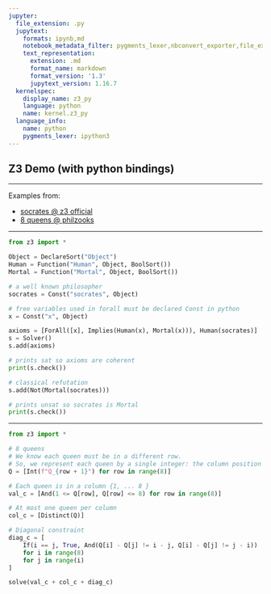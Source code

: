 ```yaml
---
jupyter:
  file_extension: .py
  jupytext:
    formats: ipynb,md
    notebook_metadata_filter: pygments_lexer,nbconvert_exporter,file_extension,mimetype,language_info
    text_representation:
      extension: .md
      format_name: markdown
      format_version: '1.3'
      jupytext_version: 1.16.7
  kernelspec:
    display_name: z3_py
    language: python
    name: kernel.z3_py
  language_info:
    name: python
    pygments_lexer: ipython3
---
```


## Z3 Demo (with python bindings)

-------------------

Examples from:

* [socrates @ z3 official](https://github.com/Z3Prover/z3/blob/master/examples/python/socrates.py)
* [8 queens @ philzooks](https://github.com/philzook58/z3_tutorial/blob/master/Z3%20Tutorial.ipynb)

-------------------


```python
from z3 import *

Object = DeclareSort("Object")
Human = Function("Human", Object, BoolSort())
Mortal = Function("Mortal", Object, BoolSort())

# a well known philosopher
socrates = Const("socrates", Object)

# free variables used in forall must be declared Const in python
x = Const("x", Object)

axioms = [ForAll([x], Implies(Human(x), Mortal(x))), Human(socrates)]
s = Solver()
s.add(axioms)

# prints sat so axioms are coherent
print(s.check())

# classical refutation
s.add(Not(Mortal(socrates)))

# prints unsat so socrates is Mortal
print(s.check())
```

--------------------------------

```python
from z3 import *

# 8 queens
# We know each queen must be in a different row.
# So, we represent each queen by a single integer: the column position
Q = [Int(f"Q_{row + 1}") for row in range(8)]

# Each queen is in a column {1, ... 8 }
val_c = [And(1 <= Q[row], Q[row] <= 8) for row in range(8)]

# At most one queen per column
col_c = [Distinct(Q)]

# Diagonal constraint
diag_c = [
    If(i == j, True, And(Q[i] - Q[j] != i - j, Q[i] - Q[j] != j - i))
    for i in range(8)
    for j in range(i)
]

solve(val_c + col_c + diag_c)
```
